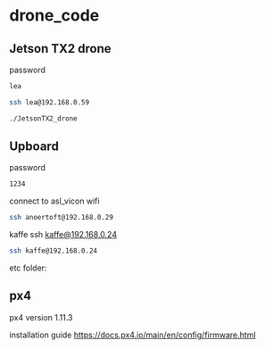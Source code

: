 # drone_code
## Jetson TX2 drone
password
```bash
lea
```

```bash
ssh lea@192.168.0.59
```

```bash
./JetsonTX2_drone
```

## Upboard
password
```bash
1234
```
connect to asl_vicon wifi


```bash
ssh anoertoft@192.168.0.29
```
kaffe
ssh kaffe@192.168.0.24

```bash
ssh kaffe@192.168.0.24
```


etc folder:

## px4

px4 version
1.11.3

installation guide 
https://docs.px4.io/main/en/config/firmware.html
